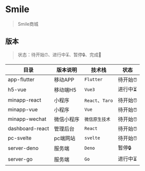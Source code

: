 # Smile

> Smile商城

## 版本

>状态：待开始:alarm_clock:、进行中:hourglass_flowing_sand:、暂停:lock:、完成:tada:

|目录|版本说明|技术栈|状态|
| ---- | ---- | ---- | ---- |
|app-flutter|移动APP|`Flutter`|待开始:alarm_clock:|
|h5-vue|移动端H5|`Vue3`|进行中:hourglass_flowing_sand:|
|minapp-react|小程序|`React`、`Taro`|待开始:alarm_clock:|
|minapp-vue|小程序|`Vue`|待开始:alarm_clock:|
|minapp-wechat|微信小程序|`微信原生技术`|待开始:alarm_clock:|
|dashboard-react|管理后台|`React`|待开始:alarm_clock:|
|pc-svelte|pc端网站|`svelte`|待开始:alarm_clock:|
|server-deno|服务端|`Deno`|暂停:lock:|
|server-go|服务端|`Go`|进行中:hourglass_flowing_sand:|